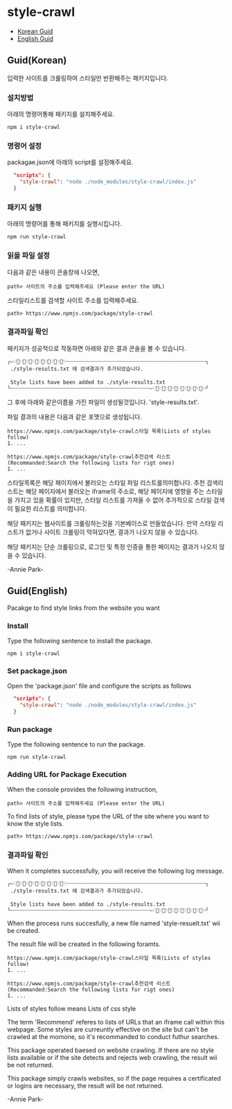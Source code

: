 # style-crawl
- [Korean Guid](#guidkorean)
- [English Guid](#guidenglish)


## Guid(Korean)
입력한 사이트를 크롤링하여 스타일만 반환해주는 패키지입니다.

### 설치방법
아래의 명령어통해 패키지를 설치해주세요.

```
npm i style-crawl
```

### 명령어 설정
packagae.json에 아래의 script를 설정해주세요.
```json
  "scripts": {
    "style-crawl": "node ./node_modules/style-crawl/index.js"
  }
```
### 패키지 실행
아래의 명령어를 통해 패키지를 실행시킵니다.
```
npm run style-crawl
```


### 읽을 파일 설정
다음과 같은 내용이 콘솔창에 나오면,
```text
path> 사이트의 주소를 입력해주세요 (Please enter the URL)
```

스타일리스트를 검색할 사이트 주소를 입력해주세요.

```
path> https://www.npmjs.com/package/style-crawl
```


### 결과파일 확인
패키지가 성공적으로 작동하면 아래와 같은 결과 콘솔을 볼 수 있습니다.

```
╭➳♡⃘♡⃘♡⃘♡⃘♡⃘♡⃘♡⃘♡⃘♡┈┈┈┈┈┈┈┈┈┈┈┈┈┈┈┈┈┈┈┈┈┈┈┈┈┈┈┈┈┈┈┈┈┈┈┈┈┈┈┈┈┈┈┈┈╮
 ./style-results.txt 에 검색결과가 추가되었습니다.  
 　　　　　　　　　　　　　　　
 Style lists have been added to ./style-results.txt
╰┈┈┈┈┈┈┈┈┈┈┈┈┈┈┈┈┈┈┈┈┈┈┈┈┈┈┈┈┈┈┈┈┈┈┈┈┈┈┈┈┈┈┈┈┈➳♡⃘♡⃘♡⃘♡⃘♡⃘♡⃘♡⃘♡⃘♡╯  
```


그 후에 아래와 같은이름을 가진 파일이 생성될것입니다.
'style-results.txt'.

파일 결과의 내용은 다음과 같은 포맷으로 생성됩니다.
```
https://www.npmjs.com/package/style-crawl스타일 목록(Lists of styles follow)
1. ...

https://www.npmjs.com/package/style-crawl추천검색 리스트 (Recommanded:Search the following lists for rigt ones)
1. ...
```

스타일목록은 해당 페이지에서 불러오는 스타일 파일 리스트를의미합니다.
추천 검색리스트는 해당 페이지에서 불러오는 iframe의 주소로, 해당 페이지에 영향을 주는 스타일을 가지고 있을 확률이 있지만, 스타일 리스트를 가져올 수 없어 추가적으로 스타일 검색이 필요한 리스트를 의미합니다.


해당 패키지는 웹사이트를 크롤링하는것을 기본베이스로 만들었습니다.
만약 스타일 리스트가 없거나 사이트 크롤링이 막혀있다면, 결과가 나오지 않을 수 있습니다.

해당 패키지는 단순 크롤링으로, 로그인 및 특정 인증을 통한 페이지는 결과가 나오지 않을 수 있습니다.

-Annie Park-




## Guid(English)
Pacakge to find style links from the website you want


### Install
Type the following sentence to install the package.

```
npm i style-crawl
```

### Set package.json
Open the 'package.json' file and configure the scripts as follows
```json
  "scripts": {
    "style-crawl": "node ./node_modules/style-crawl/index.js"
  }
```
### Run package
Type the following sentence to run the package.
```
npm run style-crawl
```

### Adding URL for Package Execution 
When the console provides the following instruction,
```text
path> 사이트의 주소를 입력해주세요 (Please enter the URL)
```

To find lists of style, please type the URL of the site where you want to know the style lists. 

```
path> https://www.npmjs.com/package/style-crawl
```


### 결과파일 확인
When it completes successfully, you will receive the following log message.


```
╭➳♡⃘♡⃘♡⃘♡⃘♡⃘♡⃘♡⃘♡⃘♡┈┈┈┈┈┈┈┈┈┈┈┈┈┈┈┈┈┈┈┈┈┈┈┈┈┈┈┈┈┈┈┈┈┈┈┈┈┈┈┈┈┈┈┈┈╮
 ./style-results.txt 에 검색결과가 추가되었습니다.  
 　　　　　　　　　　　　　　　
 Style lists have been added to ./style-results.txt
╰┈┈┈┈┈┈┈┈┈┈┈┈┈┈┈┈┈┈┈┈┈┈┈┈┈┈┈┈┈┈┈┈┈┈┈┈┈┈┈┈┈┈┈┈┈➳♡⃘♡⃘♡⃘♡⃘♡⃘♡⃘♡⃘♡⃘♡╯  
```


When the process runs succesfully, a new file named 'style-resuelt.txt' wii be created.


The result file will be created in the following foramts.
```
https://www.npmjs.com/package/style-crawl스타일 목록(Lists of styles follow)
1. ...

https://www.npmjs.com/package/style-crawl추천검색 리스트 (Recommanded:Search the following lists for rigt ones)
1. ...
```

Lists of styles follow  means Lists of css style

The term 'Recommend' referes to lists of URLs that an iframe call within this webpage. Some styles are curreuntly effective on the site but can't be crawled at the momone, so it's recommanded to conduct futhur searches.

This package operated baesed on website crawling. 
If there are no style lists available or if the site detects and rejects web crawling, the result wii be not returned.

This package simply crawls websites, so if the page requires a certificated or logins are necessary, the result will be not returned.

-Annie Park-